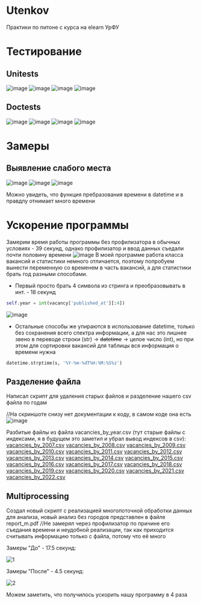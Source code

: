 # Utenkov
Практики по питоне с курса на elearn УрФУ
# Тестированиe
## Unitеsts
![image](https://user-images.githubusercontent.com/77449049/208920109-99b58c7c-c867-4efd-a2a5-c8d555c5c56e.png)
![image](https://user-images.githubusercontent.com/77449049/208920194-965decc3-92fe-4bcf-8076-bfa10103155a.png)
![image](https://user-images.githubusercontent.com/77449049/208920297-e437b826-46b7-46dd-b811-e52e1623b7c6.png)
![image](https://user-images.githubusercontent.com/77449049/208920440-eacb9252-a526-4e35-94c5-d63190f7cc55.png)


## Doctests
![image](https://user-images.githubusercontent.com/77449049/208919717-d09386f2-5527-4482-8f32-da55380f5657.png)
![image](https://user-images.githubusercontent.com/77449049/208919804-e174f5ea-675a-4890-9c90-b856395751e8.png)
![image](https://user-images.githubusercontent.com/77449049/208919863-52bccab8-3844-4f22-b955-077187484630.png)
![image](https://user-images.githubusercontent.com/77449049/208919933-dba77494-b9d8-45ed-805a-ef3a28e3d0ab.png)

# Замеры

## Выявление слабого места
![image](https://user-images.githubusercontent.com/77449049/208974612-d0a2787d-049f-46b8-a633-e7400b3c328a.png)
![image](https://user-images.githubusercontent.com/77449049/208971844-5873208e-85b9-411c-80cb-e64a379b84d7.png)
![image](https://user-images.githubusercontent.com/77449049/208971910-d63f4243-084b-4275-892f-6cf0c2c5e215.png)

Можно увидеть, что функция пребразования времени в datetime и в правдлу отнимает много времени

# Ускорение программы
Замерим время работы программы без профилизатора в обычных условиях - 39 секунд, однако профилизатор и ввод данных съедали почти половину времени
![image](https://user-images.githubusercontent.com/77449049/208978409-1875cccf-7e20-4662-a891-b0f13622e23b.png)
В моей программе работа класса вакансий и статистики немного отличается, поэтому попробуем вынести переменную со временем в часть вакансий,
а для статистики брать год разными способами.
- Первый просто брать 4 символа из стринга и преобразовывать в инт. - 18 секунд
```py
self.year = int(vacancy['published_at'][:4])
```
![image](https://user-images.githubusercontent.com/77449049/208979290-87fee578-3637-4cd7-843f-fbac349b3e5c.png)
- Остальные способы же упираются в использование datetime, только без сохранения всего спектра информации, а для нас это лишнее звено
в переводе строки (str) -> ~~datetime~~ -> целое число (int), но при этом для сортировки вакансий для таблицы вся информация о времени нужна
```py
datetime.strptime(s, '%Y-%m-%dT%H:%M:%S%z')
```
## Разделение файла
Написал скрипт для удаления старых файлов и разделение нашего csv файла по годам

//На скриншоте снизу нет документации к коду, в самом коде она есть
![image](https://user-images.githubusercontent.com/77449049/209677633-ee7febe7-f596-483a-aa7b-bf5b611920ea.png)

Разбитые файлы из файла vacancies_by_year.csv (тут старые файлы с индексами, я в будущем это заметил и убрал вывод индексов в csv):
[vacancies_by_2007.csv](https://github.com/MateLR/Utenkov/files/10308544/vacancies_by_2007.csv)
[vacancies_by_2008.csv](https://github.com/MateLR/Utenkov/files/10308560/vacancies_by_2008.csv)
[vacancies_by_2009.csv](https://github.com/MateLR/Utenkov/files/10308563/vacancies_by_2009.csv)
[vacancies_by_2010.csv](https://github.com/MateLR/Utenkov/files/10308564/vacancies_by_2010.csv)
[vacancies_by_2011.csv](https://github.com/MateLR/Utenkov/files/10308566/vacancies_by_2011.csv)
[vacancies_by_2012.csv](https://github.com/MateLR/Utenkov/files/10308567/vacancies_by_2012.csv)
[vacancies_by_2013.csv](https://github.com/MateLR/Utenkov/files/10308570/vacancies_by_2013.csv)
[vacancies_by_2014.csv](https://github.com/MateLR/Utenkov/files/10308574/vacancies_by_2014.csv)
[vacancies_by_2015.csv](https://github.com/MateLR/Utenkov/files/10308577/vacancies_by_2015.csv)
[vacancies_by_2016.csv](https://github.com/MateLR/Utenkov/files/10308580/vacancies_by_2016.csv)
[vacancies_by_2017.csv](https://github.com/MateLR/Utenkov/files/10308585/vacancies_by_2017.csv)
[vacancies_by_2018.csv](https://github.com/MateLR/Utenkov/files/10308590/vacancies_by_2018.csv)
[vacancies_by_2019.csv](https://github.com/MateLR/Utenkov/files/10308548/vacancies_by_2019.csv)
[vacancies_by_2020.csv](https://github.com/MateLR/Utenkov/files/10308549/vacancies_by_2020.csv)
[vacancies_by_2021.csv](https://github.com/MateLR/Utenkov/files/10308556/vacancies_by_2021.csv)
[vacancies_by_2022.csv](https://github.com/MateLR/Utenkov/files/10308559/vacancies_by_2022.csv)

## Multiprocessing
Создал новый скрипт с реализацией многопоточной обработки данных для анализа, новый анализ без городов представлен в файле report_m.pdf
//Не замерял через профилизатор по причине его съедания времени и неудобной реализации, так как приходится считывать информацию только с файла, потому что её много

Замеры "До" - 17.5 секунд:

![1](https://user-images.githubusercontent.com/77449049/209734893-de76e97a-a1c7-414f-a942-54ac5f982cce.png)

Замеры "После" - 4.5 секунд:

![2](https://user-images.githubusercontent.com/77449049/209734934-6681c913-b9d9-43e6-9b06-a241786cb0ad.png)

Можем заметить, что получилось ускорить нашу программу в 4 раза
